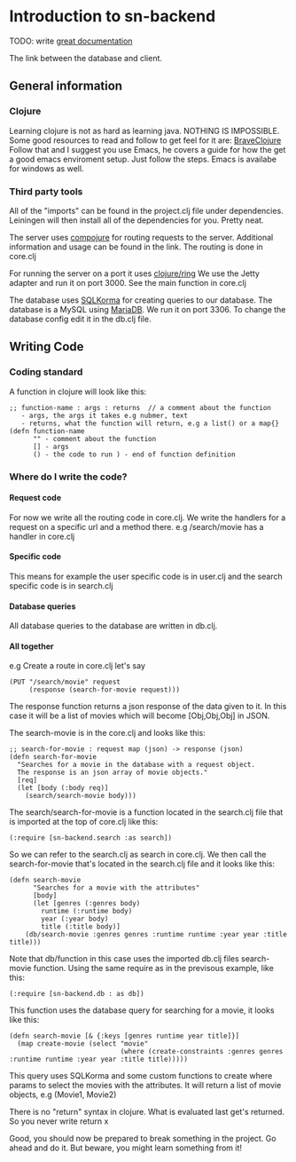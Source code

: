 # Introduction to sn-backend
TODO: write [great documentation](http://jacobian.org/writing/what-to-write/)

The link between the database and client.

## General information
### Clojure
Learning clojure is not as hard as learning java. NOTHING IS IMPOSSIBLE.
Some good resources to read and follow to get feel for it are:
[BraveClojure](http://www.braveclojure.com/introduction/)
Follow that and I suggest you use Emacs, he covers a guide for how the get a good emacs enviroment setup. Just follow the steps.
Emacs is availabe for windows as well.
### Third party tools
All of the "imports" can be found in the project.clj file under dependencies. Leiningen will then install all of the dependencies for you. Pretty neat.

The server uses [compojure](https://github.com/weavejester/compojure) for routing requests to the server. Additional information and usage can be found in the link. The routing is done in core.clj

For running the server on a port it uses [clojure/ring](https://github.com/ring-clojure/ring) We use the Jetty adapter and run it on port 3000. See the main function in core.clj

The database uses [SQLKorma](http://sqlkorma.com/docs) for creating queries to our database. The database is a MySQL using [MariaDB](https://mariadb.org/). We run it on port 3306. To change the database config edit it in the db.clj file.

## Writing Code
### Coding standard
A function in clojure will look like this:
```
;; function-name : args : returns  // a comment about the function
   - args, the args it takes e.g nubmer, text 
   - returns, what the function will return, e.g a list() or a map{}
(defn function-name
      "" - comment about the function
      [] - args
      () - the code to run ) - end of function definition
```
### Where do I write the code?
#### Request code
For now we write all the routing code in core.clj. We write the handlers for a request on a specific url and a method there. e.g /search/movie has a handler in core.clj 
#### Specific code
This means for example the user specific code is in user.clj and the search specific code is in search.clj
#### Database queries
All database queries to the database are written in db.clj.

#### All together
e.g Create a route in core.clj let's say 
```
(PUT "/search/movie" request
     (response (search-for-movie request)))
```
The response function returns a json response of the data given to it. In this case it will be a list of movies which will become [Obj,Obj,Obj] in JSON.

The search-movie is in the core.clj and looks like this:
```
;; search-for-movie : request map (json) -> response (json)
(defn search-for-movie 
  "Searches for a movie in the database with a request object.
  The response is an json array of movie objects."
  [req]
  (let [body (:body req)]
    (search/search-movie body)))
```
The search/search-for-movie is a function located in the search.clj file that is imported at the top of core.clj like this:
```
(:require [sn-backend.search :as search])
```
So we can refer to the search.clj as search in core.clj. We then call the search-for-movie that's located in the search.clj file and it looks like this:
```
(defn search-movie       
      "Searches for a movie with the attributes"
      [body]
      (let [genres (:genres body)
        runtime (:runtime body)
        year (:year body)
        title (:title body)]
    (db/search-movie :genres genres :runtime runtime :year year :title title)))
```
Note that db/function in this case uses the imported db.clj files search-movie function. Using the same require as in the previsous example, like this:
```
(:require [sn-backend.db : as db])        
```
This function uses the database query for searching for a movie, it looks like this:
```
(defn search-movie [& {:keys [genres runtime year title]}]
  (map create-movie (select "movie"
                            (where (create-constraints :genres genres :runtime runtime :year year :title title)))))
```
This query uses SQLKorma and some custom functions to create where params to select the movies with the attributes. It will return a list of movie objects, e.g (Movie1, Movie2)

There is no "return" syntax in clojure. What is evaluated last get's returned. So you never write return x

Good, you should now be prepared to break something in the project. Go ahead and do it. But beware, you might learn something from it!